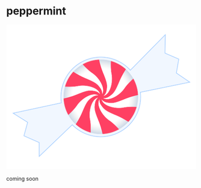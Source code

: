# peppermint

![Peppermint](https://raw.githubusercontent.com/michaeljwilliams/peppermint/master/peppermint.svg "Peppermint")

coming soon
